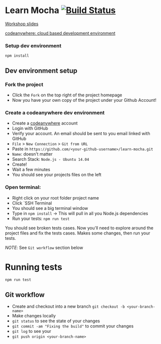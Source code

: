 Learn Mocha [![Build Status](https://api.travis-ci.org/ismail-syed/learn-mocha.png?branch=master)](https://travis-ci.org/ismail-syed/learn-mocha)
===========

[Workshop slides](https://docs.google.com/presentation/d/1iasIefDNppqvO2VTInE5lDU8Nt0u4yWh3FzWY3PcExY/edit?usp=sharing)

[codeanywhere: cloud based development environment](https://codeanywhere.com/)

### Setup dev environment
```
npm install
```

## Dev environment setup

### Fork the project
* Click the `Fork` on the top right of the project homepage
* Now you have your own copy of the project under your Github Account!

### Create a codeanywhere dev environment
* Create a [codeanywhere](https://codeanywhere.com/) account
* Login with GitHub
* Verify your account. An email should be sent to you email linked with GitHub
* `File` > `New Connection` > `Git from URL`
* Paste in `https://github.com/<your-github-username>/learn-mocha.git`
* `Name`: doesn't matter
* Search Stack: `Node.js - Ubuntu 14.04`
* Create!
* Wait a few minutes
* You should see your projects files on the left

### Open terminal:
* Right click on your root folder project name
* Click `SSH Terminal
* You should see a big terminal window
* Type in `npm install` -> This will pull in all you Node.js dependencies
* Run your tests: `npm run test`

You should see broken tests cases. Now you'll need to explore around the project files and fix the tests cases.
Makes some changes, then run your tests.

*NOTE*: See `Git workflow` section below

# Running tests
```
npm run test
```

## Git workflow
* Create and checkout into a new branch `git checkout -b <your-branch-name>`
* Make changes locally
* `git status` to see the state of your changes
* `git commit -am "Fixing the build"` to commit your changes
* `git log` to see your
* `git push origin <your-branch-name>`
